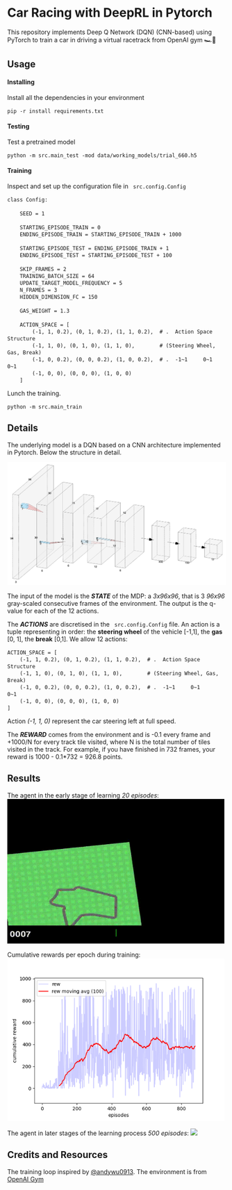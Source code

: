 
# Car Racing with DeepRL in Pytorch

This repository implements Deep Q Network (DQN) (CNN-based) using PyTorch to train a car in driving a virtual racetrack 
from OpenAI gym 🏎️🤖

## Usage

#### Installing
Install all the dependencies in your environment

``` 
pip -r install requirements.txt
 ```

#### Testing

Test a pretrained model
``` 
python -m src.main_test -mod data/working_models/trial_660.h5
``` 

#### Training
Inspect and set up the configuration file in ``` src.config.Config```


``` 
class Config:

    SEED = 1

    STARTING_EPISODE_TRAIN = 0
    ENDING_EPISODE_TRAIN = STARTING_EPISODE_TRAIN + 1000

    STARTING_EPISODE_TEST = ENDING_EPISODE_TRAIN + 1
    ENDING_EPISODE_TEST = STARTING_EPISODE_TEST + 100

    SKIP_FRAMES = 2
    TRAINING_BATCH_SIZE = 64
    UPDATE_TARGET_MODEL_FREQUENCY = 5
    N_FRAMES = 3
    HIDDEN_DIMENSION_FC = 150
    
    GAS_WEIGHT = 1.3

    ACTION_SPACE = [
        (-1, 1, 0.2), (0, 1, 0.2), (1, 1, 0.2),  # .  Action Space Structure
        (-1, 1, 0), (0, 1, 0), (1, 1, 0),        # (Steering Wheel, Gas, Break)
        (-1, 0, 0.2), (0, 0, 0.2), (1, 0, 0.2),  # .  -1~1     0~1        0~1
        (-1, 0, 0), (0, 0, 0), (1, 0, 0)
    ]
``` 

Lunch the training.
``` 
python -m src.main_train
``` 

## Details

The underlying model is a DQN based on a CNN architecture implemented in Pytorch. Below the structure in detail. 

![cnn](data/resources/cnn.png)

The input of the model is the **_STATE_** of the MDP: a _3x96x96_, that is 3 _96x96_ gray-scaled consecutive frames of the environment. 
The output is the q-value for each of the 12 actions. 

The **_ACTIONS_** are discretised in the ``` src.config.Config``` file. An action 
is a tuple representing in order: the **steering wheel** of the vehicle [-1,1], the **gas** [0, 1], the **break** [0,1]. 
We allow 12 actions: 

``` 
ACTION_SPACE = [
    (-1, 1, 0.2), (0, 1, 0.2), (1, 1, 0.2),  # .  Action Space Structure
    (-1, 1, 0), (0, 1, 0), (1, 1, 0),        # (Steering Wheel, Gas, Break)
    (-1, 0, 0.2), (0, 0, 0.2), (1, 0, 0.2),  # .  -1~1     0~1        0~1
    (-1, 0, 0), (0, 0, 0), (1, 0, 0)
]
``` 

Action _(-1, 1, 0)_ represent the car steering left at full speed.

The **_REWARD_** comes from the environment and is -0.1 every frame and +1000/N for every track tile visited, where N is the total number of tiles visited in the track. For example, if you have finished in 732 frames, your reward is 1000 - 0.1*732 = 926.8 points.

## Results
The agent in the early stage of learning _20 episodes_:
<img src='data/resources/rl-early.gif' width='500'>

Cumulative rewards per epoch during training:
<img src='data/resources/crew.png' width='500'>

The agent in later stages of the learning process _500 episodes_:
<img src='data/resources/rl-trained.gif' width='500'>


## Credits and Resources
The training loop inspired by [@andywu0913](https://github.com/andywu0913/OpenAI-GYM-CarRacing-DQN). The environment is from [OpenAI Gym](https://www.gymlibrary.dev/environments/box2d/car_racing/)